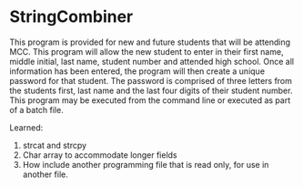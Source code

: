 # StringCombiner

This program is provided for new and future students that will be attending MCC. This program will allow the new student to enter in their first name, middle initial, last name, student number and attended high school.
Once all information has been entered, the program will then create a unique password for that student.
The password is comprised of three letters from the students first, last name and the last four digits of their student number.
This program may be executed from the command line or executed as part of a batch file.

Learned:
1. strcat and strcpy
2. Char array to accommodate longer fields
3. How include another programming file that is read only, for use in another file.
